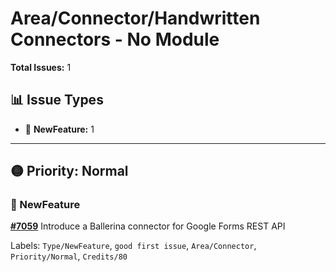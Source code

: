 # Area/Connector/Handwritten Connectors - No Module

**Total Issues:** 1

## 📊 Issue Types

- 🚀 **NewFeature:** 1

---

## 🟡 Priority: Normal

### 🚀 NewFeature

**[#7059](https://github.com/ballerina-platform/ballerina-library/issues/7059)** Introduce a Ballerina connector for Google Forms REST API

Labels: `Type/NewFeature`, `good first issue`, `Area/Connector`, `Priority/Normal`, `Credits/80`

